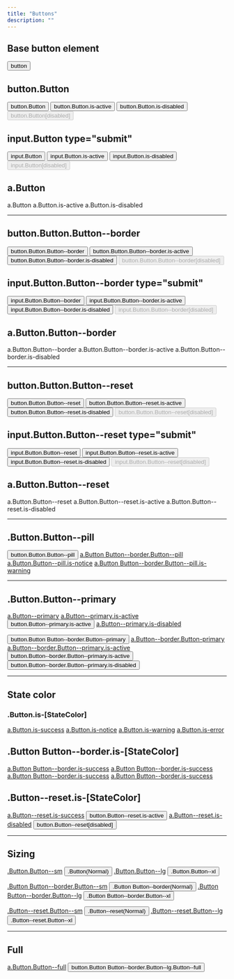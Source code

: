 ```yaml
---
title: "Buttons"
description: ""
---
```

<section class="Container">

  <h2>Base button element</h2>
  <p>
    <button>button</button>
  </p>


  <h2>button.Button</h2>
  <p>
    <button class="Button">button.Button</button>
    <button class="Button is-active">button.Button.is-active</button>
    <button class="Button is-disabled">button.Button.is-disabled</button>
    <button class="Button" disabled>button.Button[disabled]</button>
  </p>
  <h2>input.Button type="submit"</h2>
  <p>
    <input type="submit" class="Button" value="input.Button">
    <input type="submit" class="Button is-active" value="input.Button.is-active">
    <input type="submit" class="Button is-disabled" value="input.Button.is-disabled">
    <input type="submit" class="Button" value="input.Button[disabled]" disabled>
  </p>

  <h2>a.Button</h2>
  <p>
    <a class="Button">a.Button</a>
    <a class="Button is-active">a.Button.is-active</a>
    <a class="Button is-disabled">a.Button.is-disabled</a>
  </p>

  <hr>

  <h2>button.Button.Button--border</h2>
  <p>
    <button class="Button Button--border">button.Button.Button--border</button>
    <button class="Button Button--border is-active">button.Button.Button--border.is-active</button>
    <button class="Button Button--border is-disabled">button.Button.Button--border.is-disabled</button>
    <button class="Button Button--border" disabled>button.Button.Button--border[disabled]</button>
  </p>
  <h2>input.Button.Button--border type="submit"</h2>
  <p>
    <input type="submit" class="Button Button--border" value="input.Button.Button--border">
    <input type="submit" class="Button Button--border is-active" value="input.Button.Button--border.is-active">
    <input type="submit" class="Button Button--border is-disabled" value="input.Button.Button--border.is-disabled">
    <input type="submit" class="Button Button--border" value="input.Button.Button--border[disabled]" disabled>
  </p>

  <h2>a.Button.Button--border</h2>
  <p>
    <a class="Button Button--border">a.Button.Button--border</a>
    <a class="Button Button--border is-active">a.Button.Button--border.is-active</a>
    <a class="Button Button--border is-disabled">a.Button.Button--border.is-disabled</a>
  </p>

  <hr>


  <h2>button.Button.Button--reset</h2>
  <p>
    <button class="Button Button--reset">button.Button.Button--reset</button>
    <button class="Button Button--reset is-active">button.Button.Button--reset.is-active</button>
    <button class="Button Button--reset is-disabled">button.Button.Button--reset.is-disabled</button>
    <button class="Button Button--reset" disabled>button.Button.Button--reset[disabled]</button>
  </p>
  <h2>input.Button.Button--reset type="submit"</h2>
  <p>
    <input type="submit" class="Button Button--reset" value="input.Button.Button--reset">
    <input type="submit" class="Button Button--reset is-active" value="input.Button.Button--reset.is-active">
    <input type="submit" class="Button Button--reset is-disabled" value="input.Button.Button--reset.is-disabled">
    <input type="submit" class="Button Button--reset" value="input.Button.Button--reset[disabled]" disabled>
  </p>

  <h2>a.Button.Button--reset</h2>
  <p>
    <a class="Button Button--reset">a.Button.Button--reset</a>
    <a class="Button Button--reset is-active">a.Button.Button--reset.is-active</a>
    <a class="Button Button--reset is-disabled">a.Button.Button--reset.is-disabled</a>
  </p>

  <hr>

  <h2>.Button.Button--pill</h2>

  <p>
    <button class="Button Button--pill">button.Button.Button--pill</button>
    <a href="#" class="Button Button--border Button--pill">a.Button Button--border.Button--pill</a>
    <a href="#" class="Button Button--pill is-notice">a.Button.Button--pill.is-notice</a>
    <a href="#" class="Button Button--border Button--pill is-warning">a.Button Button--border.Button--pill.is-warning</a>
  </p>

  <hr>

  <h2>.Button.Button--primary</h2>

  <p>
    <a href="#" class="Button Button--primary">a.Button--primary</a>
    <a href="#" class="Button Button--primary is-active">a.Button--primary.is-active</a>
    <button class="Button Button--primary is-active">button.Button--primary.is-active</button>
    <a class="Button Button--primary is-disabled" href="#">a.Button--primary.is-disabled</a>
  </p>

  <p>
    <button class="Button Button--border Button--primary">button.Button Button--border.Button--primary</button>
    <a href="#" class="Button Button--border Button Button--primary">a.Button--border.Button-primary</a>
    <a href="#" class="Button Button--border Button--primary is-active">a.Button--border.Button--primary.is-active</a>
    <button class="Button Button--border Button--primary is-active">button.Button--border.Button--primary.is-active</button>
    <button class="Button Button--border Button--primary is-disabled">button.Button--border.Button--primary.is-disabled</button>
  </p>

  <hr>

  <h2>State color</h2>
  <h3>.Button.is-[StateColor]</h3>
  <p>
    <a href="#" class="Button is-success">a.Button.is-success</a>
    <a href="#" class="Button is-notice">a.Button.is-notice</a>
    <a href="#" class="Button is-warning">a.Button.is-warning</a>
    <a href="#" class="Button is-error">a.Button.is-error</a>
  </p>


  <h2>.Button Button--border.is-[StateColor]</h2>
  <p>
    <a href="#" class="Button Button--border is-success">a.Button Button--border.is-success</a>
    <a href="#" class="Button Button--border is-notice">a.Button Button--border.is-success</a>
    <a href="#" class="Button Button--border is-warning">a.Button Button--border.is-success</a>
    <a href="#" class="Button Button--border is-error">a.Button Button--border.is-success</a>
  </p>

  <h2>.Button--reset.is-[StateColor]</h2>
  <p>
    <a href="#" class="Button--reset is-success">a.Button--reset.is-success</a>
    <button class="Button--reset is-notice">button.Button--reset.is-active</button>
    <a class="Button--reset is-warning" href="#">a.Button--reset.is-disabled</a>
    <button class="Button--reset is-error">button.Button--reset[disabled]</button>
  </p>

  <hr>



  <h2>Sizing</h2>

  <p>
    <a href="#" class="Button Button--sm">.Button.Button--sm</a>
    <button class="Button">.Button(Normal)</button>
    <a href="#" class="Button Button--lg">.Button.Button--lg</a>
    <button class="Button Button--xl">.Button.Button--xl</button>
  </p>
  <p>
    <a href="#" class="Button Button--border Button--sm">.Button Button--border.Button--sm</a>
    <button class="Button Button--border">.Button Button--border(Normal)</button>
    <a href="#" class="Button Button--border Button--lg">.Button Button--border.Button--lg</a>
    <button class="Button Button--border Button--xl">.Button Button--border.Button--xl</button>
  </p>
  <p>
    <a href="#" class="Button--reset Button--sm">.Button--reset.Button--sm</a>
    <button class="Button--reset">.Button--reset(Normal)</button>
    <a href="#" class="Button--reset Button--lg">.Button--reset.Button--lg</a>
    <button class="Button--reset Button--xl">.Button--reset.Button--xl</button>
  </p>

  <hr>

  <h2>Full</h2>

  <p>
    <a href="#" class="Button Button--full">a.Button.Button--full</a>
    <button href="#" class="Button Button--border Button--full Button--xl">button.Button Button--border.Button--lg.Button--full</button>
  </p>

</section>
